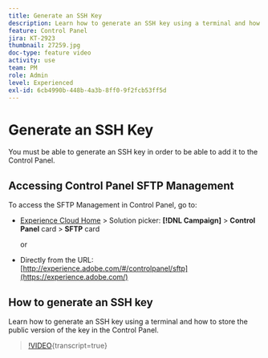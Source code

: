 ```yaml
---
title: Generate an SSH Key
description: Learn how to generate an SSH key using a terminal and how to store the public version of the key in the Control Panel.
feature: Control Panel
jira: KT-2923
thumbnail: 27259.jpg
doc-type: feature video
activity: use
team: PM
role: Admin
level: Experienced
exl-id: 6cb4990b-448b-4a3b-8ff0-9f2fcb53ff5d
---
```

# Generate an SSH Key

You must be able to generate an SSH key in order to be able to add it to the Control Panel.

## Accessing Control Panel SFTP Management

To access the SFTP Management in Control Panel, go to:

* [Experience Cloud Home](https://experience.adobe.com/#/home) > Solution picker: **[!DNL Campaign]** > **Control Panel** card > **SFTP** card
  
  or
* Directly from the URL: [http://experience.adobe.com/#/controlpanel/sftp](https://experience.adobe.com/)

## How to generate an SSH key

Learn how to generate an SSH key using a terminal and how to store the public version of the key in the Control Panel.

>[!VIDEO](https://video.tv.adobe.com/v/27259?learn=on){transcript=true}
